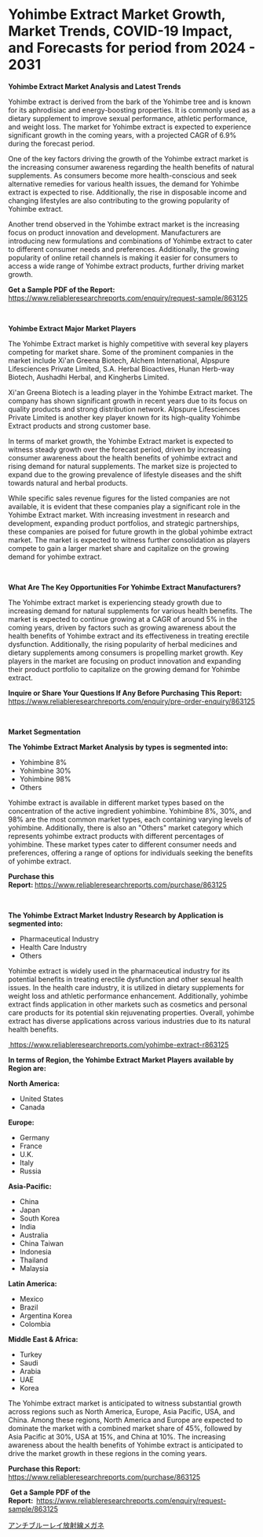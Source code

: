<p><h1>Yohimbe Extract Market Growth, Market Trends, COVID-19 Impact, and Forecasts for period from 2024 - 2031</h1></p><p><strong>Yohimbe Extract Market Analysis and Latest Trends</strong></p>
<p><p>Yohimbe extract is derived from the bark of the Yohimbe tree and is known for its aphrodisiac and energy-boosting properties. It is commonly used as a dietary supplement to improve sexual performance, athletic performance, and weight loss. The market for Yohimbe extract is expected to experience significant growth in the coming years, with a projected CAGR of 6.9% during the forecast period.</p><p>One of the key factors driving the growth of the Yohimbe extract market is the increasing consumer awareness regarding the health benefits of natural supplements. As consumers become more health-conscious and seek alternative remedies for various health issues, the demand for Yohimbe extract is expected to rise. Additionally, the rise in disposable income and changing lifestyles are also contributing to the growing popularity of Yohimbe extract.</p><p>Another trend observed in the Yohimbe extract market is the increasing focus on product innovation and development. Manufacturers are introducing new formulations and combinations of Yohimbe extract to cater to different consumer needs and preferences. Additionally, the growing popularity of online retail channels is making it easier for consumers to access a wide range of Yohimbe extract products, further driving market growth.</p></p>
<p><strong>Get a Sample PDF of the Report:&nbsp;</strong> <a href="https://www.reliableresearchreports.com/enquiry/request-sample/863125">https://www.reliableresearchreports.com/enquiry/request-sample/863125</a></p>
<p>&nbsp;</p>
<p><strong>Yohimbe Extract Major Market Players</strong></p>
<p><p>The Yohimbe Extract market is highly competitive with several key players competing for market share. Some of the prominent companies in the market include Xi'an Greena Biotech, Alchem International, Alpspure Lifesciences Private Limited, S.A. Herbal Bioactives, Hunan Herb-way Biotech, Aushadhi Herbal, and Kingherbs Limited. </p><p>Xi'an Greena Biotech is a leading player in the Yohimbe Extract market. The company has shown significant growth in recent years due to its focus on quality products and strong distribution network. Alpspure Lifesciences Private Limited is another key player known for its high-quality Yohimbe Extract products and strong customer base. </p><p>In terms of market growth, the Yohimbe Extract market is expected to witness steady growth over the forecast period, driven by increasing consumer awareness about the health benefits of yohimbe extract and rising demand for natural supplements. The market size is projected to expand due to the growing prevalence of lifestyle diseases and the shift towards natural and herbal products.</p><p>While specific sales revenue figures for the listed companies are not available, it is evident that these companies play a significant role in the Yohimbe Extract market. With increasing investment in research and development, expanding product portfolios, and strategic partnerships, these companies are poised for future growth in the global yohimbe extract market. The market is expected to witness further consolidation as players compete to gain a larger market share and capitalize on the growing demand for yohimbe extract.</p></p>
<p>&nbsp;</p>
<p><strong>What Are The Key Opportunities For Yohimbe Extract Manufacturers?</strong></p>
<p><p>The Yohimbe extract market is experiencing steady growth due to increasing demand for natural supplements for various health benefits. The market is expected to continue growing at a CAGR of around 5% in the coming years, driven by factors such as growing awareness about the health benefits of Yohimbe extract and its effectiveness in treating erectile dysfunction. Additionally, the rising popularity of herbal medicines and dietary supplements among consumers is propelling market growth. Key players in the market are focusing on product innovation and expanding their product portfolio to capitalize on the growing demand for Yohimbe extract.</p></p>
<p><strong>Inquire or Share Your Questions If Any Before Purchasing This Report:</strong> <a href="https://www.reliableresearchreports.com/enquiry/pre-order-enquiry/863125">https://www.reliableresearchreports.com/enquiry/pre-order-enquiry/863125</a></p>
<p>&nbsp;</p>
<p><strong>Market Segmentation</strong></p>
<p><strong>The Yohimbe Extract Market Analysis by types is segmented into:</strong></p>
<p><ul><li>Yohimbine 8%</li><li>Yohimbine 30%</li><li>Yohimbine 98%</li><li>Others</li></ul></p>
<p><p>Yohimbe extract is available in different market types based on the concentration of the active ingredient yohimbine. Yohimbine 8%, 30%, and 98% are the most common market types, each containing varying levels of yohimbine. Additionally, there is also an "Others" market category which represents yohimbe extract products with different percentages of yohimbine. These market types cater to different consumer needs and preferences, offering a range of options for individuals seeking the benefits of yohimbe extract.</p></p>
<p><strong>Purchase this Report:&nbsp;</strong><a href="https://www.reliableresearchreports.com/purchase/863125">https://www.reliableresearchreports.com/purchase/863125</a></p>
<p>&nbsp;</p>
<p><strong>The Yohimbe Extract Market Industry Research by Application is segmented into:</strong></p>
<p><ul><li>Pharmaceutical Industry</li><li>Health Care Industry</li><li>Others</li></ul></p>
<p><p>Yohimbe extract is widely used in the pharmaceutical industry for its potential benefits in treating erectile dysfunction and other sexual health issues. In the health care industry, it is utilized in dietary supplements for weight loss and athletic performance enhancement. Additionally, yohimbe extract finds application in other markets such as cosmetics and personal care products for its potential skin rejuvenating properties. Overall, yohimbe extract has diverse applications across various industries due to its natural health benefits.</p></p>
<p><a href="https://www.reliableresearchreports.com/yohimbe-extract-r863125">&nbsp;https://www.reliableresearchreports.com/yohimbe-extract-r863125</a></p>
<p><strong>In terms of Region, the Yohimbe Extract Market Players available by Region are:</strong></p>
<p>
    <p> <strong> North America: </strong>
        <ul>
            <li>United States</li>
            <li>Canada</li>
        </ul>
        </p> 
    <p> <strong> Europe: </strong>
        <ul>
            <li>Germany</li>
            <li>France</li>
            <li>U.K.</li>
            <li>Italy</li>
            <li>Russia</li>
        </ul>
        </p> 
    <p> <strong> Asia-Pacific: </strong>
        <ul>
            <li>China</li>
            <li>Japan</li>
            <li>South Korea</li>
            <li>India</li>
            <li>Australia</li>
            <li>China Taiwan</li>
            <li>Indonesia</li>
            <li>Thailand</li>
            <li>Malaysia</li>
        </ul>
        </p> 
    <p> <strong> Latin America: </strong>
        <ul>
            <li>Mexico</li>
            <li>Brazil</li>
            <li>Argentina Korea</li>
            <li>Colombia</li>
        </ul>
        </p> 
    <p> <strong> Middle East & Africa: </strong>
        <ul>
            <li>Turkey</li>
            <li>Saudi</li>
            <li>Arabia</li>
            <li>UAE</li>
            <li>Korea</li>
        </ul>
    </p>
    </p>
<p><p>The Yohimbe extract market is anticipated to witness substantial growth across regions such as North America, Europe, Asia Pacific, USA, and China. Among these regions, North America and Europe are expected to dominate the market with a combined market share of 45%, followed by Asia Pacific at 30%, USA at 15%, and China at 10%. The increasing awareness about the health benefits of Yohimbe extract is anticipated to drive the market growth in these regions in the coming years.</p></p>
<p><strong>Purchase this Report: </strong><a href="https://www.reliableresearchreports.com/purchase/863125">https://www.reliableresearchreports.com/purchase/863125</a></p>
<p>&nbsp;<strong>Get a Sample PDF of the Report:&nbsp;&nbsp;</strong><a href="https://www.reliableresearchreports.com/enquiry/request-sample/863125">https://www.reliableresearchreports.com/enquiry/request-sample/863125</a></p>
<p><strong></strong></p>
<p><p><a href="https://github.com/pepo3k/Market-Research-Report-List-2/blob/main/2679934112441.md">アンチブルーレイ放射線メガネ</a></p></p>